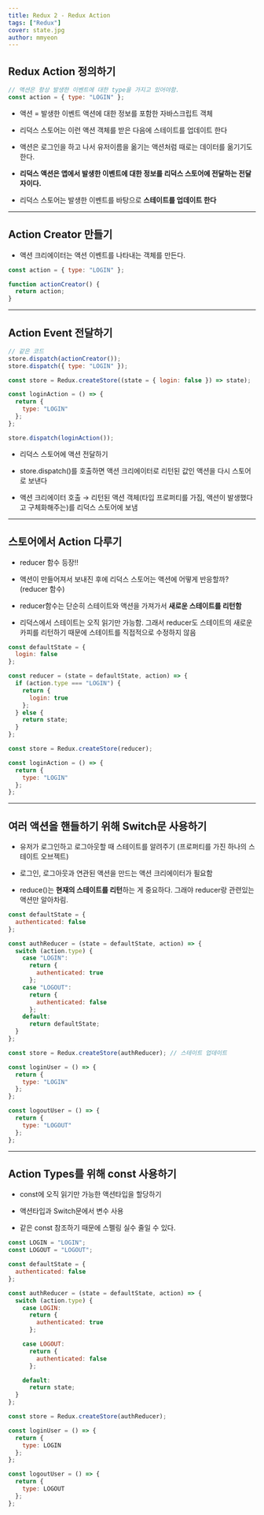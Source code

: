 ```yaml
---
title: Redux 2 - Redux Action
tags: ["Redux"]
cover: state.jpg
author: mmyeon
---
```


## Redux Action 정의하기

```js
// 액션은 항상 발생한 이벤트에 대한 type을 가지고 있어야함.
const action = { type: "LOGIN" };
```

- 액션 = 발생한 이벤트 액션에 대한 정보를 포함한 자바스크립트 객체

- 리덕스 스토어는 이런 액션 객체를 받은 다음에 스테이트를 업데이트 한다

- 액션은 로그인을 하고 나서 유저이름을 옮기는 액션처럼 때로는 데이터를 옮기기도 한다.

- **리덕스 액션은 앱에서 발생한 이벤트에 대한 정보를 리덕스 스토어에 전달하는 전달자이다.**

- 리덕스 스토어는 발생한 이벤트를 바탕으로 **스테이트를 업데이트 한다**

---

## Action Creator 만들기

- 액션 크리에이터는 액션 이벤트를 나타내는 객체를 만든다.

```js
const action = { type: "LOGIN" };

function actionCreator() {
  return action;
}
```

---

## Action Event 전달하기

```js
// 같은 코드
store.dispatch(actionCreator());
store.dispatch({ type: "LOGIN" });
```

```js
const store = Redux.createStore((state = { login: false }) => state);

const loginAction = () => {
  return {
    type: "LOGIN"
  };
};

store.dispatch(loginAction());
```

- 리덕스 스토어에 액션 전달하기

- store.dispatch()를 호출하면 액션 크리에이터로 리턴된 값인 액션을 다시 스토어로 보낸다

- 액션 크리에이터 호출 → 리턴된 액션 객체(타입 프로퍼티를 가짐, 액션이 발생했다고 구체화해주는)를 리덕스 스토어에 보냄

---

## 스토어에서 Action 다루기

- reducer 함수 등장!!

- 액션이 만들어져서 보내진 후에 리덕스 스토어는 액션에 어떻게 반응할까? (reducer 함수)

- reducer함수는 단순히 스테이트와 액션을 가져가서 **새로운 스테이트를 리턴함**

- 리덕스에서 스테이트는 오직 읽기만 가능함. 그래서 reducer도 스테이트의 새로운 카피를 리턴하기 때문에 스테이트를 직접적으로 수정하지 않음

```js
const defaultState = {
  login: false
};

const reducer = (state = defaultState, action) => {
  if (action.type === "LOGIN") {
    return {
      login: true
    };
  } else {
    return state;
  }
};

const store = Redux.createStore(reducer);

const loginAction = () => {
  return {
    type: "LOGIN"
  };
};
```

---

## 여러 액션을 핸들하기 위해 Switch문 사용하기

- 유저가 로그인하고 로그아웃할 때 스테이트를 알려주기 (프로퍼티를 가진 하나의 스테이트 오브젝트)
- 로그인, 로그아웃과 연관된 액션을 만드는 액션 크리에이터가 필요함

- reduce()는 **현재의 스테이트를 리턴**하는 게 중요하다. 그래야 reducer랑 관련있는 액션만 알아차림.

```js
const defaultState = {
  authenticated: false
};

const authReducer = (state = defaultState, action) => {
  switch (action.type) {
    case "LOGIN":
      return {
        authenticated: true
      };
    case "LOGOUT":
      return {
        authenticated: false
      };
    default:
      return defaultState;
  }
};

const store = Redux.createStore(authReducer); // 스테이트 업데이트

const loginUser = () => {
  return {
    type: "LOGIN"
  };
};

const logoutUser = () => {
  return {
    type: "LOGOUT"
  };
};
```

---

## Action Types를 위해 const 사용하기

- const에 오직 읽기만 가능한 액션타입을 할당하기

- 액션타입과 Switch문에서 변수 사용

- 같은 const 참조하기 때문에 스펠링 실수 줄일 수 있다.

```js
const LOGIN = "LOGIN";
const LOGOUT = "LOGOUT";

const defaultState = {
  authenticated: false
};

const authReducer = (state = defaultState, action) => {
  switch (action.type) {
    case LOGIN:
      return {
        authenticated: true
      };

    case LOGOUT:
      return {
        authenticated: false
      };

    default:
      return state;
  }
};

const store = Redux.createStore(authReducer);

const loginUser = () => {
  return {
    type: LOGIN
  };
};

const logoutUser = () => {
  return {
    type: LOGOUT
  };
};
```
